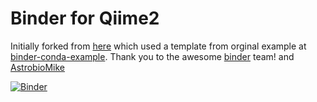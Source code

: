 # Binder for Qiime2

Initially forked from [here](https://github.com/AstrobioMike/bvcn-binder-checkm) which used a template from orginal example at [binder-conda-example](https://github.com/binder-examples/conda). Thank you to the awesome [binder](https://mybinder.org/) team! and [AstrobioMike](https://github.com/AstrobioMike/)

[![Binder](https://mybinder.org/badge_logo.svg)](https://mybinder.org/v2/gh/NatPombubpa/Binder_AMPtk/master?urlpath=lab)
